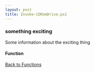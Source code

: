 ```yaml
---
layout: post
title: Invoke-CDRomDrive.ps1
---
```


### something exciting

Some information about the exciting thing

#### Function

<script src="https://gist-it.appspot.com/github.com/BanterBoy/scripts-blog/blob/master/PowerShell/functions/Invoke-CDRomDrive.ps1" crossorigin="anonymous"></script>

<a href="/menu/_pages/functions.html">Back to Functions</a>
